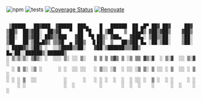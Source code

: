 ![npm](https://img.shields.io/npm/v/openskill)
![tests](https://github.com/philihp/openskill.js/workflows/tests/badge.svg)
[![Coverage Status](https://coveralls.io/repos/github/philihp/openskill.js/badge.svg?branch=master)](https://coveralls.io/github/philihp/openskill.js?branch=master)
[![Renovate](https://img.shields.io/badge/renovate-enabled-brightgreen.svg)](https://renovatebot.com)

```

 ▒█████   ██▓███  ▓█████  ███▄    █   ██████  ██ ▄█▀ ██▓ ██▓     ██▓
▒██▒  ██▒▓██░  ██▒▓█   ▀  ██ ▀█   █ ▒██    ▒  ██▄█▒ ▓██▒▓██▒    ▓██▒
▒██░  ██▒▓██░ ██▓▒▒███   ▓██  ▀█ ██▒░ ▓██▄   ▓███▄░ ▒██▒▒██░    ▒██░
▒██   ██░▒██▄█▓▒ ▒▒▓█  ▄ ▓██▒  ▐▌██▒  ▒   ██▒▓██ █▄ ░██░▒██░    ▒██░
░ ████▓▒░▒██▒ ░  ░░▒████▒▒██░   ▓██░▒██████▒▒▒██▒ █▄░██░░██████▒░██████▒
░ ▒░▒░▒░ ▒▓▒░ ░  ░░░ ▒░ ░░ ▒░   ▒ ▒ ▒ ▒▓▒ ▒ ░▒ ▒▒ ▓▒░▓  ░ ▒░▓  ░░ ▒░▓  ░
  ░ ▒ ▒░ ░▒ ░      ░ ░  ░░ ░░   ░ ▒░░ ░▒  ░ ░░ ░▒ ▒░ ▒ ░░ ░ ▒  ░░ ░ ▒  ░
░ ░ ░ ▒  ░░          ░      ░   ░ ░ ░  ░  ░  ░ ░░ ░  ▒ ░  ░ ░     ░ ░
    ░ ░              ░  ░         ░       ░  ░  ░    ░      ░  ░    ░  ░

```

